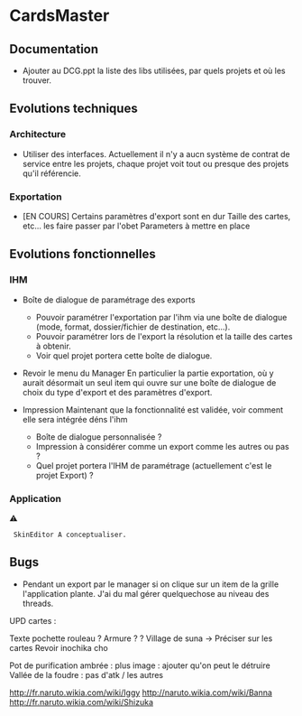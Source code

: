 # CardsMaster

## Documentation

* Ajouter au DCG.ppt la liste des libs utilisées, par quels projets et où les trouver.


## Evolutions techniques

### Architecture

* Utiliser des interfaces.
Actuellement il n'y a aucn système de contrat de service entre les projets, chaque projet voit tout ou presque des projets qu'il référencie.

### Exportation

* [EN COURS] Certains paramètres d'export sont en dur
  Taille des cartes, etc... les faire passer par l'obet Parameters à mettre en place
  
## Evolutions fonctionnelles

### IHM

* Boîte de dialogue de paramétrage des exports
  * Pouvoir paramétrer l'exportation par l'ihm via une boîte de dialogue (mode, format, dossier/fichier de destination, etc...). 
  * Pouvoir paramétrer lors de l'export la résolution et la taille des cartes à obtenir.
  * Voir quel projet portera cette boîte de dialogue.

* Revoir le menu du Manager
En particulier la partie exportation, où y aurait désormait un seul item qui ouvre sur une boîte de dialogue de choix du type d'export et des paramètres d'export.

* Impression
Maintenant que la fonctionnalité est validée, voir comment elle sera intégrée déns l'ihm
  * Boîte de dialogue personnalisée ?
  * Impression à considérer comme un export comme les autres ou pas ?
  * Quel projet portera l'IHM de paramétrage (actuellement c'est le projet Export) ?
  
### Application  
:warning: 
```
 SkinEditor A conceptualiser.
```

## Bugs

* Pendant un export par le manager si on clique sur un item de la grille l'application plante. J'ai du mal gérer quelquechose au niveau des threads.

UPD cartes :



Texte pochette rouleau ? Armure ? ?
Village de suna -> Préciser sur les cartes
Revoir inochika cho


Pot de purification ambrée : plus image : ajouter qu'on peut le détruire
Vallée de la foudre : pas d'atk / les autres

http://fr.naruto.wikia.com/wiki/Iggy
http://naruto.wikia.com/wiki/Banna
http://fr.naruto.wikia.com/wiki/Shizuka




